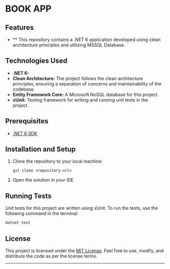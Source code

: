# BOOK APP

## Features
- **
This repository contains a .NET 6 application developed using clean architecture principles and utilizing MSSQL Database.

## Technologies Used

- **.NET 6:**
- **Clean Architecture:** The project follows the clean architecture principles, ensuring a separation of concerns and maintainability of the codebase.
- **Entity Framework Core:** A Microsoft NoSQL database for this project.
- **xUnit:** Testing framework for writing and running unit tests in the project.

## Prerequisites

- [.NET 6 SDK](https://dotnet.microsoft.com/download/dotnet/6.0)

## Installation and Setup

1. Clone the repository to your local machine:

   ```
   git clone <repository-url>
   ```

2. Open the solution in your IDE

## Running Tests

Unit tests for this project are written using xUnit. To run the tests, use the following command in the terminal:

```bash
dotnet test
```
## License

This project is licensed under the [MIT License](LICENSE). Feel free to use, modify, and distribute the code as per the license terms.

---
